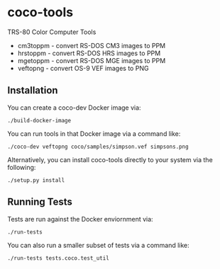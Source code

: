 # coco-tools
TRS-80 Color Computer Tools

- cm3toppm - convert RS-DOS CM3 images to PPM
- hrstoppm - convert RS-DOS HRS images to PPM
- mgetoppm - convert RS-DOS MGE images to PPM
- veftopng - convert OS-9 VEF images to PNG


## Installation
You can create a coco-dev Docker image via:
```
./build-docker-image
```

You can run tools in that Docker image via a command like:
```
./coco-dev veftopng coco/samples/simpson.vef simpsons.png
```

Alternatively, you can install coco-tools directly to your system via
the following:
```
./setup.py install
```

## Running Tests
Tests are run against the Docker enviornment via:
```
./run-tests
```

You can also run a smaller subset of tests via a command like:
```
./run-tests tests.coco.test_util
```
